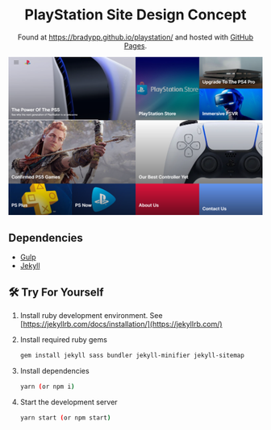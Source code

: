 <h1 align="center">
  PlayStation Site Design Concept
</h1>
<p align="center">
  Found at <a href="https://bradypp.github.io/playstation/" target="_blank">https://bradypp.github.io/playstation/</a> and hosted with <a href="https://pages.github.com/" target="_blank">GitHub Pages</a>.
</p>
<a href="" target="_blank">
  <img src="https://raw.githubusercontent.com/bradypp/playstation/master/img/og.png" alt="repo demo">
</a>

## Dependencies

-   [Gulp](https://gulpjs.com/)
-   [Jekyll](https://jekyllrb.com/)

## 🛠 Try For Yourself

1. Install ruby development environment. See [https://jekyllrb.com/docs/installation/](https://jekyllrb.com/)

2. Install required ruby gems

    ```sh
    gem install jekyll sass bundler jekyll-minifier jekyll-sitemap
    ```

3. Install dependencies

    ```sh
    yarn (or npm i)
    ```

4. Start the development server

    ```sh
    yarn start (or npm start)
    ```
